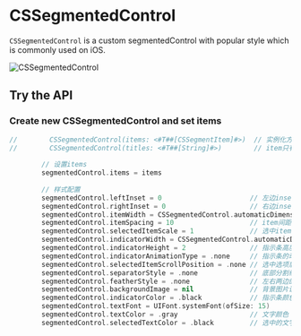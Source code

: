 # CSSegmentedControl

`CSSegmentedControl` is a custom segmentedControl with popular style which is commonly used on iOS.

![CSSegmentedControl](https://github.com/hcsaaron/CSSegmentedControl/blob/master/Demo/CSSegmentedControl_Demo1.0.gif?raw=true?raw=true)

## Try the API
### Create new CSSegmentedControl and set items
```swift
//        CSSegmentedControl(items: <#T##[CSSegmentItem]#>)  // 实例化方法
//        CSSegmentedControl(titles: <#T##[String]#>)        // item只有title时可用这个实例化方法
        
        // 设置items
        segmentedControl.items = items
        
        // 样式配置
        segmentedControl.leftInset = 0                      // 左边inset
        segmentedControl.rightInset = 0                     // 右边inset
        segmentedControl.itemWidth = CSSegmentedControl.automaticDimension  // item宽度
        segmentedControl.itemSpacing = 10                   // item间距
        segmentedControl.selectedItemScale = 1              // 选中item的scale
        segmentedControl.indicatorWidth = CSSegmentedControl.automaticDimension // 指示条宽度
        segmentedControl.indicatorHeight = 2                // 指示条高度
        segmentedControl.indicatorAnimationType = .none     // 指示条的动画类型，无动画、默认平滑过渡、蠕动过渡
        segmentedControl.selectedItemScrollPosition = .none // 选中选项后的滚动位置，无滚动、滚到中间、左边、右边
        segmentedControl.separatorStyle = .none             // 底部分割线，无分割线、默认分割线
        segmentedControl.featherStyle = .none               // 左右两边的羽化层，无羽化、默认羽化
        segmentedControl.backgroundImage = nil              // 背景图片设置
        segmentedControl.indicatorColor = .black            // 指示条颜色
        segmentedControl.textFont = UIFont.systemFont(ofSize: 15)       // 字体大小
        segmentedControl.textColor = .gray                  // 文字颜色
        segmentedControl.selectedTextColor = .black         // 选中的文字颜色
```
